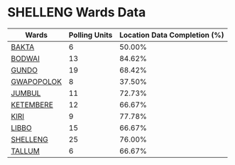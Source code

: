
# SHELLENG Wards Data

| Wards | Polling Units | Location Data Completion (%) |
| ---- | ----- | ------- |
| [BAKTA](./wards/358-bakta) | 6 | 50.00% |
| [BODWAI](./wards/359-bodwai) | 13 | 84.62% |
| [GUNDO](./wards/360-gundo) | 19 | 68.42% |
| [GWAPOPOLOK](./wards/361-gwapopolok) | 8 | 37.50% |
| [JUMBUL](./wards/362-jumbul) | 11 | 72.73% |
| [KETEMBERE](./wards/363-ketembere) | 12 | 66.67% |
| [KIRI](./wards/364-kiri) | 9 | 77.78% |
| [LIBBO](./wards/365-libbo) | 15 | 66.67% |
| [SHELLENG](./wards/366-shelleng) | 25 | 76.00% |
| [TALLUM](./wards/367-tallum) | 6 | 66.67% |




